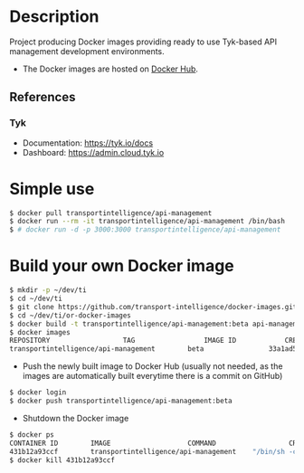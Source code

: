 # Description

Project producing Docker images providing ready to use
Tyk-based API management development environments.

* The Docker images are hosted on [Docker Hub](http://hub.docker.com/r/transportintelligence/api-management/).

## References
### Tyk
* Documentation: https://tyk.io/docs
* Dashboard: https://admin.cloud.tyk.io

# Simple use
```bash
$ docker pull transportintelligence/api-management
$ docker run --rm -it transportintelligence/api-management /bin/bash
$ # docker run -d -p 3000:3000 transportintelligence/api-management
```

# Build your own Docker image
```bash
$ mkdir -p ~/dev/ti
$ cd ~/dev/ti
$ git clone https://github.com/transport-intelligence/docker-images.git or-docker-images
$ cd ~/dev/ti/or-docker-images
$ docker build -t transportintelligence/api-management:beta api-management/tyk
$ docker images
REPOSITORY					TAG                 IMAGE ID            CREATED              SIZE
transportintelligence/api-management		beta                33a1ad533140        About a minute ago   1.25GB
```

* Push the newly built image to Docker Hub (usually not needed,
as the images are automatically built everytime there is a commit on GitHub)
```bash
$ docker login
$ docker push transportintelligence/api-management:beta
```

* Shutdown the Docker image
```bash
$ docker ps
CONTAINER ID        IMAGE					COMMAND                  CREATED             STATUS              PORTS                    NAMES
431b12a93ccf        transportintelligence/api-management	"/bin/sh -c '/bin/bash"  4 minutes ago       Up 4 minutes        0.0.0.0:3000->3000/tcp   friendly_euclid
$ docker kill 431b12a93ccf
```


